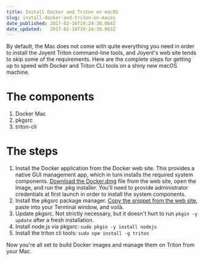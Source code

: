 ```yaml
---
title: Install Docker and Triton on macOS
slug: install-docker-and-triton-on-macos
date_published: 2017-02-16T19:24:30.064Z
date_updated:   2017-02-16T19:24:30.063Z
---
```


By default, the Mac does not come with quite everything you need in order to install the Joyent Triton command-line tools, and Joyent's web site tends to skip some of the requirements. Here are the complete steps for getting up to speed with Docker and Triton CLI tools on a shiny new macOS machine.

# The components

1. Docker Mac
2. pkgsrc
3. triton-cli

# The steps

1. Install the Docker application from the Docker web site. This provides a native GUI management app, which in turn installs the required system components. [Download the Docker.dmg](https://www.docker.com/products/overview) file from the web site, open the image, and run the .pkg installer. You'll need to provide administrator credentials at first launch in order to install the system components.
2. Install the pkgsrc package manager. [Copy the snippet from the web site](https://pkgsrc.joyent.com/install-on-osx/), paste into your Terminal window, and voilà.
3. Update pkgsrc. Not strictly necessary, but it doesn't hurt to run `pkgin -y update` after a fresh installation.
4. Install node.js via pkgsrc: `sudo pkgin -y install nodejs`
5. Install the triton cli tools: `sudo npm install -g triton`

Now you're all set to build Docker images and manage them on Triton from your Mac.


